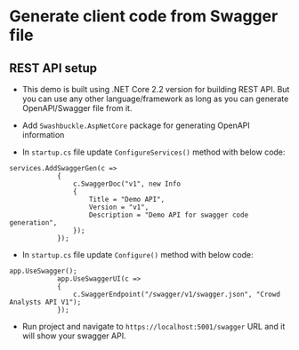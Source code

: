 # Generate client code from Swagger file

## REST API setup

* This demo is built using .NET Core 2.2 version for building REST API. But you can use any other language/framework as long as you can generate OpenAPI/Swagger file from it.

* Add `Swashbuckle.AspNetCore` package for generating OpenAPI information
* In `startup.cs` file update `ConfigureServices()` method with below code:
```
services.AddSwaggerGen(c =>
            {
                c.SwaggerDoc("v1", new Info
                {
                    Title = "Demo API",
                    Version = "v1",
                    Description = "Demo API for swagger code generation",
                });
            });
```

* In `startup.cs` file update `Configure()` method with below code:
```
app.UseSwagger();
            app.UseSwaggerUI(c =>
            {
                c.SwaggerEndpoint("/swagger/v1/swagger.json", "Crowd Analysts API V1");
            });
```
* Run project and navigate to `https://localhost:5001/swagger` URL and it will show your swagger API.